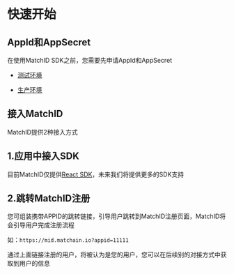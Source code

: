 # 快速开始

## AppId和AppSecret

在使用MatchID SDK之前，您需要先申请AppId和AppSecret

- [测试环境](https://mid-sdk-web.vercel.app/apply)

- [生产环境](https://mid-sdk.matchain.io/apply)

## 接入MatchID

MatchID提供2种接入方式

## 1.应用中接入SDK

目前MatchID仅提供[React SDK](../react/overview.md)，未来我们将提供更多的SDK支持

## 2.跳转MatchID注册

您可组装携带APPID的跳转链接，引导用户跳转到MatchID注册页面，MatchID将会引导用户完成注册流程

如：`https://mid.matchain.io?appid=11111`

通过上面链接注册的用户，将被认为是您的用户，您可以在后续别的对接方式中获取到用户的信息